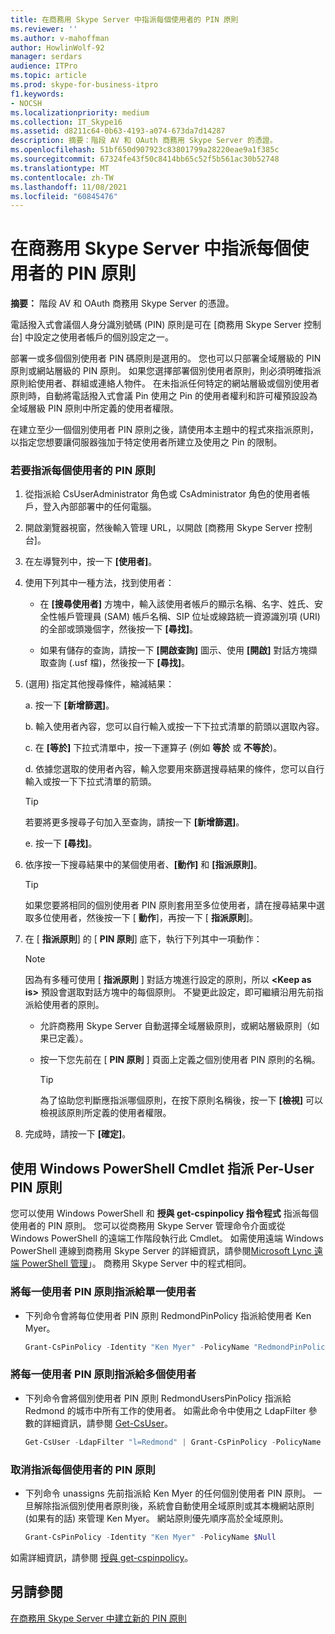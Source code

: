 ```yaml
---
title: 在商務用 Skype Server 中指派每個使用者的 PIN 原則
ms.reviewer: ''
ms.author: v-mahoffman
author: HowlinWolf-92
manager: serdars
audience: ITPro
ms.topic: article
ms.prod: skype-for-business-itpro
f1.keywords:
- NOCSH
ms.localizationpriority: medium
ms.collection: IT_Skype16
ms.assetid: d8211c64-0b63-4193-a074-673da7d14287
description: 摘要：階段 AV 和 OAuth 商務用 Skype Server 的憑證。
ms.openlocfilehash: 51bf650d907923c83801799a28220eae9a1f385c
ms.sourcegitcommit: 67324fe43f50c8414bb65c52f5b561ac30b52748
ms.translationtype: MT
ms.contentlocale: zh-TW
ms.lasthandoff: 11/08/2021
ms.locfileid: "60845476"
---
```

# <a name="assign-a-per-user-pin-policy-in-skype-for-business-server"></a>在商務用 Skype Server 中指派每個使用者的 PIN 原則

**摘要：** 階段 AV 和 OAuth 商務用 Skype Server 的憑證。
  
電話撥入式會議個人身分識別號碼 (PIN) 原則是可在 [商務用 Skype Server 控制台] 中設定之使用者帳戶的個別設定之一。
  
部署一或多個個別使用者 PIN 碼原則是選用的。 您也可以只部署全域層級的 PIN 原則或網站層級的 PIN 原則。 如果您選擇部署個別使用者原則，則必須明確指派原則給使用者、群組或連絡人物件。 在未指派任何特定的網站層級或個別使用者原則時，自動將電話撥入式會議 Pin 使用之 Pin 的使用者權利和許可權預設設為全域層級 PIN 原則中所定義的使用者權限。
  
在建立至少一個個別使用者 PIN 原則之後，請使用本主題中的程式來指派原則，以指定您想要讓伺服器強加于特定使用者所建立及使用之 Pin 的限制。
  
### <a name="to-assign-a-per-user-pin-policy"></a>若要指派每個使用者的 PIN 原則

1. 從指派給 CsUserAdministrator 角色或 CsAdministrator 角色的使用者帳戶，登入內部部署中的任何電腦。
    
2. 開啟瀏覽器視窗，然後輸入管理 URL，以開啟 [商務用 Skype Server 控制台]。  
    
3. 在左導覽列中，按一下 **[使用者]**。
    
4. 使用下列其中一種方法，找到使用者：
    
   - 在 **[搜尋使用者]** 方塊中，輸入該使用者帳戶的顯示名稱、名字、姓氏、安全性帳戶管理員 (SAM) 帳戶名稱、SIP 位址或線路統一資源識別項 (URI) 的全部或頭幾個字，然後按一下 **[尋找]**。
    
   - 如果有儲存的查詢，請按一下 **[開啟查詢]** 圖示、使用 **[開啟]** 對話方塊擷取查詢 (.usf 檔)，然後按一下 **[尋找]**。
    
5. (選用) 指定其他搜尋條件，縮減結果：
    
   a. 按一下 **[新增篩選]**。
    
   b. 輸入使用者內容，您可以自行輸入或按一下下拉式清單的箭頭以選取內容。
    
   c. 在 **[等於]** 下拉式清單中，按一下運算子 (例如 **等於** 或 **不等於**)。
    
   d. 依據您選取的使用者內容，輸入您要用來篩選搜尋結果的條件，您可以自行輸入或按一下下拉式清單的箭頭。
    
    > [!TIP]
    > 若要將更多搜尋子句加入至查詢，請按一下 **[新增篩選]**。 
  
   e. 按一下 **[尋找]**。
    
6. 依序按一下搜尋結果中的某個使用者、**[動作]** 和 **[指派原則]**。
    
    > [!TIP]
    > 如果您要將相同的個別使用者 PIN 原則套用至多位使用者，請在搜尋結果中選取多位使用者，然後按一下 [ **動作**]，再按一下 [ **指派原則**]。 
  
7. 在 [ **指派原則**] 的 [ **PIN 原則**] 底下，執行下列其中一項動作：
    
    > [!NOTE]
    > 因為有多種可使用 [ **指派原則** ] 對話方塊進行設定的原則，所以 **\<Keep as is\>** 預設會選取對話方塊中的每個原則。 不變更此設定，即可繼續沿用先前指派給使用者的原則。
  
   - 允許商務用 Skype Server 自動選擇全域層級原則，或網站層級原則（如果已定義）。
    
   - 按一下您先前在 [ **PIN 原則** ] 頁面上定義之個別使用者 PIN 原則的名稱。
    
     > [!TIP]
     > 為了協助您判斷應指派哪個原則，在按下原則名稱後，按一下 **[檢視]** 可以檢視該原則所定義的使用者權限。
  
8. 完成時，請按一下 **[確定]**。
    
## <a name="assigning-a-per-user-pin-policy-by-using-windows-powershell-cmdlets"></a>使用 Windows PowerShell Cmdlet 指派 Per-User PIN 原則

您可以使用 Windows PowerShell 和 **授與 get-cspinpolicy 指令程式** 指派每個使用者的 PIN 原則。 您可以從商務用 Skype Server 管理命令介面或從 Windows PowerShell 的遠端工作階段執行此 Cmdlet。 如需使用遠端 Windows PowerShell 連線到商務用 Skype Server 的詳細資訊，請參閱[Microsoft Lync 遠端 PowerShell 管理](https://blog.insideo365.com/2011/08/remote-lync-powershell-administration/)」。 商務用 Skype Server 中的程式相同。
  
### <a name="to-assign-a-per-user-pin-policy-to-a-single-user"></a>將每一使用者 PIN 原則指派給單一使用者

- 下列命令會將每位使用者 PIN 原則 RedmondPinPolicy 指派給使用者 Ken Myer。
    
  ```PowerShell
  Grant-CsPinPolicy -Identity "Ken Myer" -PolicyName "RedmondPinPolicy"
  ```

### <a name="to-assign-a-per-user-pin-policy-to-multiple-users"></a>將每一使用者 PIN 原則指派給多個使用者

- 下列命令會將個別使用者 PIN 原則 RedmondUsersPinPolicy 指派給 Redmond 的城市中所有工作的使用者。 如需此命令中使用之 LdapFilter 參數的詳細資訊，請參閱 [Get-CsUser](/powershell/module/skype/get-csuser?view=skype-ps)。
    
  ```PowerShell
  Get-CsUser -LdapFilter "l=Redmond" | Grant-CsPinPolicy -PolicyName "RedmondUsersPinPolicy"
  ```

### <a name="to-unassign-a-per-user-pin-policy"></a>取消指派每個使用者的 PIN 原則

- 下列命令 unassigns 先前指派給 Ken Myer 的任何個別使用者 PIN 原則。 一旦解除指派個別使用者原則後，系統會自動使用全域原則或其本機網站原則 (如果有的話) 來管理 Ken Myer。 網站原則優先順序高於全域原則。
    
  ```PowerShell
  Grant-CsPinPolicy -Identity "Ken Myer" -PolicyName $Null
  ```

如需詳細資訊，請參閱 [授與 get-cspinpolicy](/powershell/module/skype/grant-cspinpolicy?view=skype-ps)。
  
## <a name="see-also"></a>另請參閱

[在商務用 Skype Server 中建立新的 PIN 原則](create-a-new-pin-policy.md)